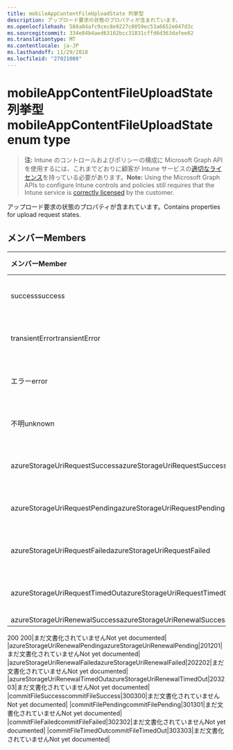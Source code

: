 ```yaml
---
title: mobileAppContentFileUploadState 列挙型
description: アップロード要求の状態のプロパティが含まれています。
ms.openlocfilehash: 588a84afc9cec8e9227c0059ec53a6652e047d3c
ms.sourcegitcommit: 334e84b4aed63162bcc31831cffd6d363dafee02
ms.translationtype: MT
ms.contentlocale: ja-JP
ms.lasthandoff: 11/29/2018
ms.locfileid: "27021008"
---
```

# <a name="mobileappcontentfileuploadstate-enum-type"></a><span data-ttu-id="9f27c-103">mobileAppContentFileUploadState 列挙型</span><span class="sxs-lookup"><span data-stu-id="9f27c-103">mobileAppContentFileUploadState enum type</span></span>

> <span data-ttu-id="9f27c-104">**注:** Intune のコントロールおよびポリシーの構成に Microsoft Graph API を使用するには、これまでどおりに顧客が Intune サービスの[適切なライセンス](https://go.microsoft.com/fwlink/?linkid=839381)を持っている必要があります。</span><span class="sxs-lookup"><span data-stu-id="9f27c-104">**Note:** Using the Microsoft Graph APIs to configure Intune controls and policies still requires that the Intune service is [correctly licensed](https://go.microsoft.com/fwlink/?linkid=839381) by the customer.</span></span>

<span data-ttu-id="9f27c-105">アップロード要求の状態のプロパティが含まれています。</span><span class="sxs-lookup"><span data-stu-id="9f27c-105">Contains properties for upload request states.</span></span>
## <a name="members"></a><span data-ttu-id="9f27c-106">メンバー</span><span class="sxs-lookup"><span data-stu-id="9f27c-106">Members</span></span>
|<span data-ttu-id="9f27c-107">メンバー</span><span class="sxs-lookup"><span data-stu-id="9f27c-107">Member</span></span>|<span data-ttu-id="9f27c-108">値</span><span class="sxs-lookup"><span data-stu-id="9f27c-108">Value</span></span>|<span data-ttu-id="9f27c-109">説明</span><span class="sxs-lookup"><span data-stu-id="9f27c-109">Description</span></span>|
|:---|:---|:---|
|<span data-ttu-id="9f27c-110">success</span><span class="sxs-lookup"><span data-stu-id="9f27c-110">success</span></span>|<span data-ttu-id="9f27c-111">0</span><span class="sxs-lookup"><span data-stu-id="9f27c-111">0</span></span>|<span data-ttu-id="9f27c-112">まだ文書化されていません</span><span class="sxs-lookup"><span data-stu-id="9f27c-112">Not yet documented</span></span>|
|<span data-ttu-id="9f27c-113">transientError</span><span class="sxs-lookup"><span data-stu-id="9f27c-113">transientError</span></span>|<span data-ttu-id="9f27c-114">1</span><span class="sxs-lookup"><span data-stu-id="9f27c-114">1</span></span>|<span data-ttu-id="9f27c-115">まだ文書化されていません</span><span class="sxs-lookup"><span data-stu-id="9f27c-115">Not yet documented</span></span>|
|<span data-ttu-id="9f27c-116">エラー</span><span class="sxs-lookup"><span data-stu-id="9f27c-116">error</span></span>|<span data-ttu-id="9f27c-117">2</span><span class="sxs-lookup"><span data-stu-id="9f27c-117">2</span></span>|<span data-ttu-id="9f27c-118">まだ文書化されていません</span><span class="sxs-lookup"><span data-stu-id="9f27c-118">Not yet documented</span></span>|
|<span data-ttu-id="9f27c-119">不明</span><span class="sxs-lookup"><span data-stu-id="9f27c-119">unknown</span></span>|<span data-ttu-id="9f27c-120">3</span><span class="sxs-lookup"><span data-stu-id="9f27c-120">3</span></span>|<span data-ttu-id="9f27c-121">まだ文書化されていません</span><span class="sxs-lookup"><span data-stu-id="9f27c-121">Not yet documented</span></span>|
|<span data-ttu-id="9f27c-122">azureStorageUriRequestSuccess</span><span class="sxs-lookup"><span data-stu-id="9f27c-122">azureStorageUriRequestSuccess</span></span>|<span data-ttu-id="9f27c-123">100</span><span class="sxs-lookup"><span data-stu-id="9f27c-123">100</span></span>|<span data-ttu-id="9f27c-124">まだ文書化されていません</span><span class="sxs-lookup"><span data-stu-id="9f27c-124">Not yet documented</span></span>|
|<span data-ttu-id="9f27c-125">azureStorageUriRequestPending</span><span class="sxs-lookup"><span data-stu-id="9f27c-125">azureStorageUriRequestPending</span></span>|<span data-ttu-id="9f27c-126">101</span><span class="sxs-lookup"><span data-stu-id="9f27c-126">101</span></span>|<span data-ttu-id="9f27c-127">まだ文書化されていません</span><span class="sxs-lookup"><span data-stu-id="9f27c-127">Not yet documented</span></span>|
|<span data-ttu-id="9f27c-128">azureStorageUriRequestFailed</span><span class="sxs-lookup"><span data-stu-id="9f27c-128">azureStorageUriRequestFailed</span></span>|<span data-ttu-id="9f27c-129">102</span><span class="sxs-lookup"><span data-stu-id="9f27c-129">102</span></span>|<span data-ttu-id="9f27c-130">まだ文書化されていません</span><span class="sxs-lookup"><span data-stu-id="9f27c-130">Not yet documented</span></span>|
|<span data-ttu-id="9f27c-131">azureStorageUriRequestTimedOut</span><span class="sxs-lookup"><span data-stu-id="9f27c-131">azureStorageUriRequestTimedOut</span></span>|<span data-ttu-id="9f27c-132">103</span><span class="sxs-lookup"><span data-stu-id="9f27c-132">103</span></span>|<span data-ttu-id="9f27c-133">まだ文書化されていません</span><span class="sxs-lookup"><span data-stu-id="9f27c-133">Not yet documented</span></span>|
|<span data-ttu-id="9f27c-134">azureStorageUriRenewalSuccess</span><span class="sxs-lookup"><span data-stu-id="9f27c-134">azureStorageUriRenewalSuccess</span></span>|<span data-ttu-id="9f27c-135"> 
200 
</span><span class="sxs-lookup"><span data-stu-id="9f27c-135">200</span></span>|<span data-ttu-id="9f27c-136">まだ文書化されていません</span><span class="sxs-lookup"><span data-stu-id="9f27c-136">Not yet documented</span></span>|
|<span data-ttu-id="9f27c-137">azureStorageUriRenewalPending</span><span class="sxs-lookup"><span data-stu-id="9f27c-137">azureStorageUriRenewalPending</span></span>|<span data-ttu-id="9f27c-138">201</span><span class="sxs-lookup"><span data-stu-id="9f27c-138">201</span></span>|<span data-ttu-id="9f27c-139">まだ文書化されていません</span><span class="sxs-lookup"><span data-stu-id="9f27c-139">Not yet documented</span></span>|
|<span data-ttu-id="9f27c-140">azureStorageUriRenewalFailed</span><span class="sxs-lookup"><span data-stu-id="9f27c-140">azureStorageUriRenewalFailed</span></span>|<span data-ttu-id="9f27c-141">202</span><span class="sxs-lookup"><span data-stu-id="9f27c-141">202</span></span>|<span data-ttu-id="9f27c-142">まだ文書化されていません</span><span class="sxs-lookup"><span data-stu-id="9f27c-142">Not yet documented</span></span>|
|<span data-ttu-id="9f27c-143">azureStorageUriRenewalTimedOut</span><span class="sxs-lookup"><span data-stu-id="9f27c-143">azureStorageUriRenewalTimedOut</span></span>|<span data-ttu-id="9f27c-144">203</span><span class="sxs-lookup"><span data-stu-id="9f27c-144">203</span></span>|<span data-ttu-id="9f27c-145">まだ文書化されていません</span><span class="sxs-lookup"><span data-stu-id="9f27c-145">Not yet documented</span></span>|
|<span data-ttu-id="9f27c-146">commitFileSuccess</span><span class="sxs-lookup"><span data-stu-id="9f27c-146">commitFileSuccess</span></span>|<span data-ttu-id="9f27c-147">300</span><span class="sxs-lookup"><span data-stu-id="9f27c-147">300</span></span>|<span data-ttu-id="9f27c-148">まだ文書化されていません</span><span class="sxs-lookup"><span data-stu-id="9f27c-148">Not yet documented</span></span>|
|<span data-ttu-id="9f27c-149">commitFilePending</span><span class="sxs-lookup"><span data-stu-id="9f27c-149">commitFilePending</span></span>|<span data-ttu-id="9f27c-150">301</span><span class="sxs-lookup"><span data-stu-id="9f27c-150">301</span></span>|<span data-ttu-id="9f27c-151">まだ文書化されていません</span><span class="sxs-lookup"><span data-stu-id="9f27c-151">Not yet documented</span></span>|
|<span data-ttu-id="9f27c-152">commitFileFailed</span><span class="sxs-lookup"><span data-stu-id="9f27c-152">commitFileFailed</span></span>|<span data-ttu-id="9f27c-153">302</span><span class="sxs-lookup"><span data-stu-id="9f27c-153">302</span></span>|<span data-ttu-id="9f27c-154">まだ文書化されていません</span><span class="sxs-lookup"><span data-stu-id="9f27c-154">Not yet documented</span></span>|
|<span data-ttu-id="9f27c-155">commitFileTimedOut</span><span class="sxs-lookup"><span data-stu-id="9f27c-155">commitFileTimedOut</span></span>|<span data-ttu-id="9f27c-156">303</span><span class="sxs-lookup"><span data-stu-id="9f27c-156">303</span></span>|<span data-ttu-id="9f27c-157">まだ文書化されていません</span><span class="sxs-lookup"><span data-stu-id="9f27c-157">Not yet documented</span></span>|




